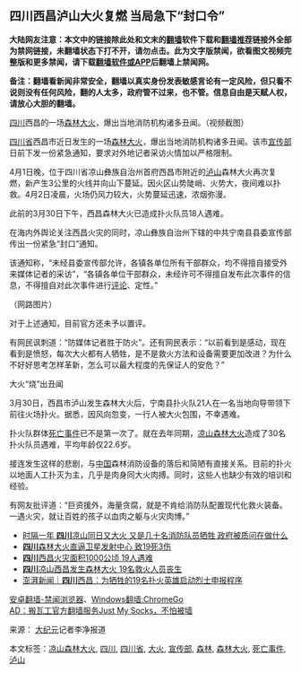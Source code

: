  <h2>四川西昌泸山大火复燃 当局急下“封口令”</h2> <p class="notice"><b>大陆网友注意：本文中的链接除此处和文末的<a href="https://github.com/bannedbook/fanqiang" >翻墙</a>软件下载和<a href="https://github.com/killgcd/justmysocks/blob/master/README.md">翻墙推荐</a>链接外全部为禁网链接，未翻墙状态下打不开，请勿点击。此为文字版禁闻，欲看图文视频完整版和更多禁闻，请下载<a href="https://github.com/bannedbook/fanqiang">翻墙软件或APP</a>后翻墙上禁闻网。</p><p>备注：翻墙看新闻非常安全，翻墙以真实身份发表敏感言论有一定风险，但只看不说则没有任何风险，翻的人太多，政府管不过来，也不管。信息自由是天赋人权，请放心大胆的翻墙。</b></p>  <div class="entry"> <p id="conimg"><a href="https://www.bannedbook.org/bnews/tag/%e5%9b%9b%e5%b7%9d/" class="st_tag internal_tag" rel="tag" title="标签 四川 下的日志">四川</a>西昌的一场<a href="https://www.bannedbook.org/bnews/tag/%E6%A3%AE%E6%9E%97/" class="st_tag internal_tag" rel="tag" title="标签 森林 下的日志">森林</a><a href="https://www.bannedbook.org/bnews/tag/%e5%a4%a7%e7%81%ab/" class="st_tag internal_tag" rel="tag" title="标签 大火 下的日志">大火</a>，爆出当地消防机构诸多丑闻。（视频截图）</p> <p><a href="https://www.bannedbook.org/bnews/tag/%E5%9B%9B%E5%B7%9D%E7%9C%81/" class="st_tag internal_tag" rel="tag" title="标签 四川省 下的日志">四川省</a>西昌市近日发生的一场<a href="https://www.bannedbook.org/bnews/tag/%E6%A3%AE%E6%9E%97%E5%A4%A7%E7%81%AB/" class="st_tag internal_tag" rel="tag" title="标签 森林大火 下的日志">森林大火</a>，爆出当地消防机构诸多丑闻。该市<a href="https://www.bannedbook.org/bnews/tag/%e5%ae%a3%e4%bc%a0%e9%83%a8/" class="st_tag internal_tag" rel="tag" title="标签 宣传部 下的日志">宣传部</a>日前下发一份紧急通知，要求对外地记者采访火情加以严格限制。</p> <p>4月1日晚，位于四川省凉山彝族自治州首府西昌市附近的<a href="https://www.bannedbook.org/bnews/tag/%e6%b3%b8%e5%b1%b1/" class="st_tag internal_tag" rel="tag" title="标签 泸山 下的日志">泸山</a>森林大火再次复燃，新产生3公里的火线并向山下蔓延。因火区山势陡峭、火势大，夜间难以扑救。4月2日凌晨，火场仍风力较大，火势蔓延迅速，浓烟弥漫。</p> <p>此前的3月30日下午，西昌森林大火已造成扑火队员18人遇难。</p> <p>在海内外舆论关注西昌火灾的同时，凉山彝族自治州下辖的中共宁南县县委宣传部传出一份紧急“封口”通知。</p> <p>该通知称，“未经县委宣传部允许，各镇各单位所有干部群众，均不得擅自接受外来媒体记者的采访”，“各镇各单位干部群众，未经许可不得擅自发布此次事件的信息，不得擅自对此次事件进行<span class='wp_keywordlink_affiliate'><a href="https://www.bannedbook.org/bnews/comments/" title="新闻评论" target="_blank">评论</a></span>、定性。”</p>  <p>（网路图片）</p> <p>对于上述通知，目前官方还未予以置评。</p> <p>有网民讽刺道：“防媒体记者胜于防火”。还有网民表示：“以前看到是感动，现在看到是愤怒，每次大火都有人牺牲，是不是救火方法和设备需要更加改进？为什么不好好思考怎样革新，怎么可以最大程度的先保证人的安危？”</p> <p>大火“烧”出丑闻</p> <p>3月30日，西昌市泸山发生森林大火后，宁南县扑火队21人在一名当地向导带领下前往火场扑火。据悉，因风向忽变，一行人被大火包围，不幸遇难。</p> <p>扑火队群体<a href="https://www.bannedbook.org/bnews/tag/%E6%AD%BB%E4%BA%A1%E4%BA%8B%E4%BB%B6/" class="st_tag internal_tag" rel="tag" title="标签 死亡事件 下的日志">死亡事件</a>已不是第一次了。就在去年同期，<a href="https://www.bannedbook.org/bnews/tag/%E5%87%89%E5%B1%B1%E6%A3%AE%E6%9E%97%E5%A4%A7%E7%81%AB/" class="st_tag internal_tag" rel="tag" title="标签 凉山森林大火 下的日志">凉山森林大火</a>造成了30名扑火队员遇难，平均年龄仅22.6岁。</p>  <p></p> <p></p> <p>接连发生这样的悲剧，与<span class='wp_keywordlink_affiliate'><a href="https://www.bannedbook.org/" title="中国" target="_blank">中国</a></span>森林消防设备的落后和简陋有直接关系。目前的扑火以地面人工扑灭为主，几乎是肉身同大火肉搏。同时，这些人也缺少有效的培训和经验。</p> <p>有网友批评道：“巨资援外，海量贪腐，就是不肯给消防队配置现代化救火装备。一遇火灾，就让百姓的孩子以血肉之躯与火灾肉博。”</p> <p></p> <p></p>  <ul class='op-related-articles' title='相关阅读'> <li><a href='https://www.bannedbook.org/bnews/cbnews/20200401/1304192.html' target='_blank'>时隔一年 <b>四川</b>凉山同日又大火 又是几十名消防队员牺牲  政府被质问在做什么</a></li> <li><a href='https://www.bannedbook.org/bnews/headline/20200401/1304072.html' target='_blank'><b>四川</b>森林大火直逼卫星发射中心 致19死3伤</a></li> <li><a href='https://www.bannedbook.org/bnews/ssgc/20200331/1304056.html' target='_blank'><b>四川</b>西昌火灾面积1000公顷    19人遇难</a></li> <li><a href='https://www.bannedbook.org/bnews/cbnews/20200331/1304052.html' target='_blank'><b>四川</b>凉山西昌发生森林大火 19名救火人员丧生</a></li> <li><a href='https://www.bannedbook.org/bnews/baitai/20200331/1303954.html' target='_blank'>澎湃新闻｜<b>四川</b>西昌：为牺牲的19名扑火英雄启动烈士申报程序</a></li> </ul> <div class="texttj"> <a href="https://github.com/bannedbook/fanqiang/wiki/%E5%AE%89%E5%8D%93%E7%BF%BB%E5%A2%99-%E7%A6%81%E9%97%BB%E6%B5%8F%E8%A7%88%E5%99%A8" target="_blank">安卓翻墙-禁闻浏览器</a>、<a href="https://github.com/bannedbook/fanqiang/wiki/Chrome%E4%B8%80%E9%94%AE%E7%BF%BB%E5%A2%99%E5%8C%85" target="_blank">Windows翻墙:ChromeGo</a><br/> <a href="https://github.com/killgcd/justmysocks/blob/master/README.md" target="_blank">AD：搬瓦工官方翻墙服务Just My Socks，不怕被墙</a> </div><p> 来源： <span class='wp_keywordlink_affiliate'><a href="http://www.epochtimes.com/" title="大纪元" target="_blank">大纪元</a></span>记者李净报道 </p><a name='sharetosocial'></a>           </div><!--END ENTRY--> <div class="postfooter"> <div>本文标签：<a href="https://www.bannedbook.org/bnews/tag/%E5%87%89%E5%B1%B1%E6%A3%AE%E6%9E%97%E5%A4%A7%E7%81%AB/" rel="tag">凉山森林大火</a>, <a href="https://www.bannedbook.org/bnews/tag/%e5%9b%9b%e5%b7%9d/" rel="tag">四川</a>, <a href="https://www.bannedbook.org/bnews/tag/%E5%9B%9B%E5%B7%9D%E7%9C%81/" rel="tag">四川省</a>, <a href="https://www.bannedbook.org/bnews/tag/%e5%a4%a7%e7%81%ab/" rel="tag">大火</a>, <a href="https://www.bannedbook.org/bnews/tag/%e5%ae%a3%e4%bc%a0%e9%83%a8/" rel="tag">宣传部</a>, <a href="https://www.bannedbook.org/bnews/tag/%E6%A3%AE%E6%9E%97/" rel="tag">森林</a>, <a href="https://www.bannedbook.org/bnews/tag/%E6%A3%AE%E6%9E%97%E5%A4%A7%E7%81%AB/" rel="tag">森林大火</a>, <a href="https://www.bannedbook.org/bnews/tag/%E6%AD%BB%E4%BA%A1%E4%BA%8B%E4%BB%B6/" rel="tag">死亡事件</a>, <a href="https://www.bannedbook.org/bnews/tag/%e6%b3%b8%e5%b1%b1/" rel="tag">泸山</a></div>  </div><!--END POSTFOOTER--> 